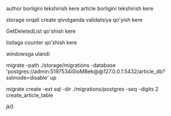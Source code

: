author borligini tekshirish kere
article borligini tekshirish kere

storage orqali create qivotganda validatsiya qo'yish kere

GetDeletedList qo'shish kere


listlaga counter qo'shish kere

windowsga ulandi


migrate -path ./storage/migrations -database 'postgres://admin:5197534iSloMBek@@127.0.0.1:5432/article_db?sslmode=disable' up

migrate create -ext sql -dir ./migrations/postgres -seq -digits 2 create_article_table

 jk0